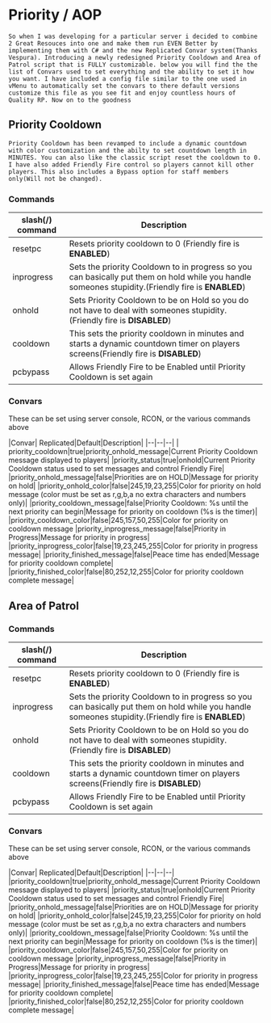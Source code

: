 # Priority / AOP 

	So when I was developing for a particular server i decided to combine 2 Great Resouces into one and make them run EVEN Better by implementing them with C# and the new Replicated Convar system(Thanks Vespura). Introducing a newly redesigned Priority Cooldown and Area of Patrol script that is FULLY customizable. below you will find the the list of Convars used to set everything and the ability to set it how you want. I have included a config file similar to the one used in vMenu to automatically set the convars to there default versions customize this file as you see fit and enjoy countless hours of Quality RP. Now on to the goodness

## Priority Cooldown

	Priority Cooldown has been revamped to include a dynamic countdown with color customization and the abilty to set countdown length in MINUTES. You can also like the classic script reset the cooldown to 0. I have also added Friendly Fire control so players cannot kill other players. This also includes a Bypass option for staff members only(Will not be changed).

### Commands

|slash(/) command|Description  |
|--|--|
| resetpc | Resets priority cooldown to 0 (Friendly fire is **ENABLED**)|
| inprogress| Sets the priority Cooldown to in progress so you can basically put them on hold while you handle someones stupidity.(Friendly fire is **ENABLED**)|
|onhold|Sets Priority Cooldown to be on Hold so you do not have to deal with someones stupidity.(Friendly fire is **DISABLED**)|
|cooldown <time in mins>|This sets the priority cooldown in minutes and starts a dynamic countdown timer on players screens(Friendly fire is **DISABLED**)|
|pcbypass|Allows Friendly Fire to be Enabled until Priority Cooldown is set again|

### Convars

These can be set using server console, RCON, or the various commands above

|Convar| Replicated|Default|Description|
|--|--|--|
| priority_cooldown|true|priority_onhold_message|Current Priority Cooldown message displayed to players|
|priority_status|true|onhold|Current Priority Cooldown status used to set messages and control Friendly Fire|
|priority_onhold_message|false|Priorities are on HOLD|Message for priority on hold|
|priority_onhold_color|false|245,19,23,255|Color for priority on hold message (color must be set as r,g,b,a no extra characters and numbers only)|
|priority_cooldown_message|false|Priority Cooldown: %s until the next priority can begin|Message for priority on cooldown (%s is the timer)|
|priority_cooldown_color|false|245,157,50,255|Color for priority on cooldown message
|priority_inprogress_message|false|Priority in Progress|Message for priority in progress|
|priority_inprogress_color|false|19,23,245,255|Color for priority in progress message|
|priority_finished_message|false|Peace time has ended|Message for priority cooldown complete|
|priority_finished_color|false|80,252,12,255|Color for priority cooldown complete message|

## Area of Patrol

	

### Commands

|slash(/) command|Description  |
|--|--|
| resetpc | Resets priority cooldown to 0 (Friendly fire is **ENABLED**)|
| inprogress| Sets the priority Cooldown to in progress so you can basically put them on hold while you handle someones stupidity.(Friendly fire is **ENABLED**)|
|onhold|Sets Priority Cooldown to be on Hold so you do not have to deal with someones stupidity.(Friendly fire is **DISABLED**)|
|cooldown <time in mins>|This sets the priority cooldown in minutes and starts a dynamic countdown timer on players screens(Friendly fire is **DISABLED**)|
|pcbypass|Allows Friendly Fire to be Enabled until Priority Cooldown is set again|

### Convars

These can be set using server console, RCON, or the various commands above

|Convar| Replicated|Default|Description|
|--|--|--|
|priority_cooldown|true|priority_onhold_message|Current Priority Cooldown message displayed to players|
|priority_status|true|onhold|Current Priority Cooldown status used to set messages and control Friendly Fire|
|priority_onhold_message|false|Priorities are on HOLD|Message for priority on hold|
|priority_onhold_color|false|245,19,23,255|Color for priority on hold message (color must be set as r,g,b,a no extra characters and numbers only)|
|priority_cooldown_message|false|Priority Cooldown: %s until the next priority can begin|Message for priority on cooldown (%s is the timer)|
|priority_cooldown_color|false|245,157,50,255|Color for priority on cooldown message
|priority_inprogress_message|false|Priority in Progress|Message for priority in progress|
|priority_inprogress_color|false|19,23,245,255|Color for priority in progress message|
|priority_finished_message|false|Peace time has ended|Message for priority cooldown complete|
|priority_finished_color|false|80,252,12,255|Color for priority cooldown complete message|